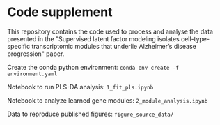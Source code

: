 # Code supplement

This repository contains the code used to process and analyse the data presented in the "Supervised latent factor modeling isolates cell-type-specific transcriptomic modules that underlie Alzheimer’s disease progression" paper.

Create the conda python environment:
`conda env create -f environment.yaml`

Notebook to run PLS-DA analysis: `1_fit_pls.ipynb`

Notebook to analyze learned gene modules: `2_module_analysis.ipynb`

Data to reproduce published figures: `figure_source_data/`